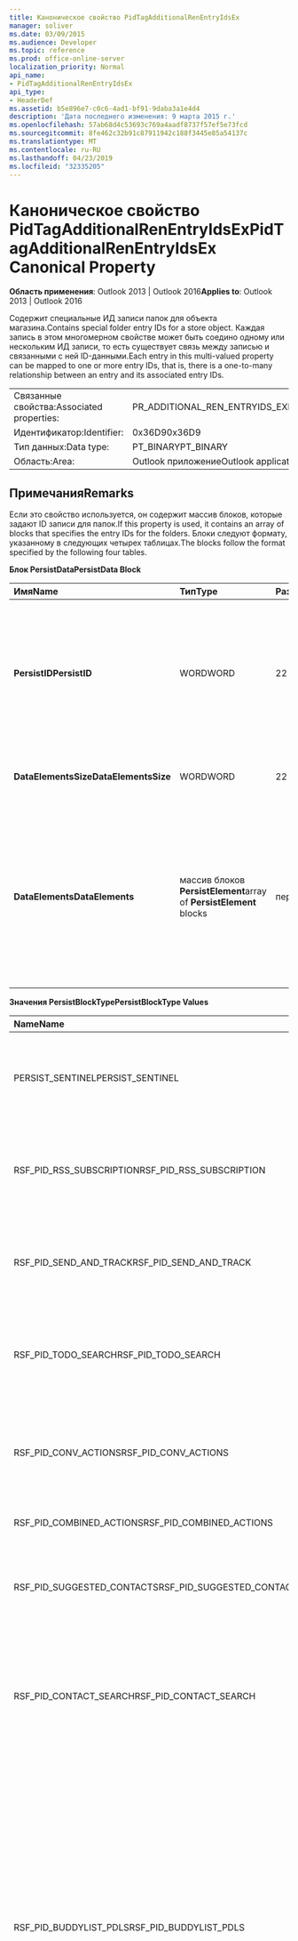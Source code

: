 ```yaml
---
title: Каноническое свойство PidTagAdditionalRenEntryIdsEx
manager: soliver
ms.date: 03/09/2015
ms.audience: Developer
ms.topic: reference
ms.prod: office-online-server
localization_priority: Normal
api_name:
- PidTagAdditionalRenEntryIdsEx
api_type:
- HeaderDef
ms.assetid: b5e896e7-c0c6-4ad1-bf91-9daba3a1e4d4
description: 'Дата последнего изменения: 9 марта 2015 г.'
ms.openlocfilehash: 57ab68d4c53693c769a4aadf8737f57ef5e73fcd
ms.sourcegitcommit: 8fe462c32b91c87911942c188f3445e85a54137c
ms.translationtype: MT
ms.contentlocale: ru-RU
ms.lasthandoff: 04/23/2019
ms.locfileid: "32335205"
---
```

# <a name="pidtagadditionalrenentryidsex-canonical-property"></a><span data-ttu-id="bd30c-103">Каноническое свойство PidTagAdditionalRenEntryIdsEx</span><span class="sxs-lookup"><span data-stu-id="bd30c-103">PidTagAdditionalRenEntryIdsEx Canonical Property</span></span>

  
  
<span data-ttu-id="bd30c-104">**Область применения**: Outlook 2013 | Outlook 2016</span><span class="sxs-lookup"><span data-stu-id="bd30c-104">**Applies to**: Outlook 2013 | Outlook 2016</span></span> 
  
<span data-ttu-id="bd30c-105">Содержит специальные ИД записи папок для объекта магазина.</span><span class="sxs-lookup"><span data-stu-id="bd30c-105">Contains special folder entry IDs for a store object.</span></span> <span data-ttu-id="bd30c-106">Каждая запись в этом многомерном свойстве может быть соедино одному или нескольким ИД записи, то есть существует связь между записью и связанными с ней ID-данными.</span><span class="sxs-lookup"><span data-stu-id="bd30c-106">Each entry in this multi-valued property can be mapped to one or more entry IDs, that is, there is a one-to-many relationship between an entry and its associated entry IDs.</span></span>
  
|||
|:-----|:-----|
|<span data-ttu-id="bd30c-107">Связанные свойства:</span><span class="sxs-lookup"><span data-stu-id="bd30c-107">Associated properties:</span></span>  <br/> |<span data-ttu-id="bd30c-108">PR_ADDITIONAL_REN_ENTRYIDS_EX</span><span class="sxs-lookup"><span data-stu-id="bd30c-108">PR_ADDITIONAL_REN_ENTRYIDS_EX</span></span>  <br/> |
|<span data-ttu-id="bd30c-109">Идентификатор:</span><span class="sxs-lookup"><span data-stu-id="bd30c-109">Identifier:</span></span>  <br/> |<span data-ttu-id="bd30c-110">0x36D9</span><span class="sxs-lookup"><span data-stu-id="bd30c-110">0x36D9</span></span>  <br/> |
|<span data-ttu-id="bd30c-111">Тип данных:</span><span class="sxs-lookup"><span data-stu-id="bd30c-111">Data type:</span></span>  <br/> |<span data-ttu-id="bd30c-112">PT_BINARY</span><span class="sxs-lookup"><span data-stu-id="bd30c-112">PT_BINARY</span></span>  <br/> |
|<span data-ttu-id="bd30c-113">Область:</span><span class="sxs-lookup"><span data-stu-id="bd30c-113">Area:</span></span>  <br/> |<span data-ttu-id="bd30c-114">Outlook приложение</span><span class="sxs-lookup"><span data-stu-id="bd30c-114">Outlook application</span></span>  <br/> |
   
## <a name="remarks"></a><span data-ttu-id="bd30c-115">Примечания</span><span class="sxs-lookup"><span data-stu-id="bd30c-115">Remarks</span></span>

<span data-ttu-id="bd30c-116">Если это свойство используется, он содержит массив блоков, которые задают ID записи для папок.</span><span class="sxs-lookup"><span data-stu-id="bd30c-116">If this property is used, it contains an array of blocks that specifies the entry IDs for the folders.</span></span> <span data-ttu-id="bd30c-117">Блоки следуют формату, указанному в следующих четырех таблицах.</span><span class="sxs-lookup"><span data-stu-id="bd30c-117">The blocks follow the format specified by the following four tables.</span></span>
  
<span data-ttu-id="bd30c-118">**Блок PersistData**</span><span class="sxs-lookup"><span data-stu-id="bd30c-118">**PersistData Block**</span></span>

|<span data-ttu-id="bd30c-119">**Имя**</span><span class="sxs-lookup"><span data-stu-id="bd30c-119">**Name**</span></span>|<span data-ttu-id="bd30c-120">**Тип**</span><span class="sxs-lookup"><span data-stu-id="bd30c-120">**Type**</span></span>|<span data-ttu-id="bd30c-121">**Размер**</span><span class="sxs-lookup"><span data-stu-id="bd30c-121">**Size**</span></span>|<span data-ttu-id="bd30c-122">**Описание**</span><span class="sxs-lookup"><span data-stu-id="bd30c-122">**Description**</span></span>|
|:-----|:-----|:-----|:-----|
|<span data-ttu-id="bd30c-123">**PersistID**</span><span class="sxs-lookup"><span data-stu-id="bd30c-123">**PersistID**</span></span> <br/> |<span data-ttu-id="bd30c-124">WORD</span><span class="sxs-lookup"><span data-stu-id="bd30c-124">WORD</span></span>  <br/> |<span data-ttu-id="bd30c-125">2</span><span class="sxs-lookup"><span data-stu-id="bd30c-125">2</span></span>  <br/> |<span data-ttu-id="bd30c-126">Значение идентификатора типа для этой **записи PersistData.**</span><span class="sxs-lookup"><span data-stu-id="bd30c-126">Type identifier value for this **PersistData** entry.</span></span> <span data-ttu-id="bd30c-127">Список допустимого значения см. в таблице "Значения PersistBlockType".</span><span class="sxs-lookup"><span data-stu-id="bd30c-127">See the "PersistBlockType Values" table for the list of valid values.</span></span>  <br/> |
|<span data-ttu-id="bd30c-128">**DataElementsSize**</span><span class="sxs-lookup"><span data-stu-id="bd30c-128">**DataElementsSize**</span></span> <br/> |<span data-ttu-id="bd30c-129">WORD</span><span class="sxs-lookup"><span data-stu-id="bd30c-129">WORD</span></span>  <br/> |<span data-ttu-id="bd30c-130">2</span><span class="sxs-lookup"><span data-stu-id="bd30c-130">2</span></span>  <br/> |<span data-ttu-id="bd30c-131">Размер поля **DataElements** в bytes.</span><span class="sxs-lookup"><span data-stu-id="bd30c-131">Size, in bytes, of the **DataElements** field.</span></span>  <br/> |
|<span data-ttu-id="bd30c-132">**DataElements**</span><span class="sxs-lookup"><span data-stu-id="bd30c-132">**DataElements**</span></span> <br/> |<span data-ttu-id="bd30c-133">массив блоков **PersistElement**</span><span class="sxs-lookup"><span data-stu-id="bd30c-133">array of **PersistElement** blocks</span></span>  <br/> |<span data-ttu-id="bd30c-134">переменная</span><span class="sxs-lookup"><span data-stu-id="bd30c-134">variable</span></span>  <br/> |<span data-ttu-id="bd30c-135">Указывает, сколько **записей PersistElement** существует для магазина.</span><span class="sxs-lookup"><span data-stu-id="bd30c-135">Indicates how many **PersistElement** entries exist for the store.</span></span> <span data-ttu-id="bd30c-136">См. таблицу "PersistElement Block" для формата этой структуры.</span><span class="sxs-lookup"><span data-stu-id="bd30c-136">See the "PersistElement Block" table for the format of this structure.</span></span>  <br/> |
   
<span data-ttu-id="bd30c-137">**Значения PersistBlockType**</span><span class="sxs-lookup"><span data-stu-id="bd30c-137">**PersistBlockType Values**</span></span>

|<span data-ttu-id="bd30c-138">**Name**</span><span class="sxs-lookup"><span data-stu-id="bd30c-138">**Name**</span></span>|<span data-ttu-id="bd30c-139">**Value**</span><span class="sxs-lookup"><span data-stu-id="bd30c-139">**Value**</span></span>|<span data-ttu-id="bd30c-140">**Описание**</span><span class="sxs-lookup"><span data-stu-id="bd30c-140">**Description**</span></span>|
|:-----|:-----|:-----|
|<span data-ttu-id="bd30c-141">PERSIST_SENTINEL</span><span class="sxs-lookup"><span data-stu-id="bd30c-141">PERSIST_SENTINEL</span></span>  <br/> |<span data-ttu-id="bd30c-142">0x0000</span><span class="sxs-lookup"><span data-stu-id="bd30c-142">0x0000</span></span>  <br/> |<span data-ttu-id="bd30c-143">Указывает, что больше не будут обрабатываться блоки **PersistData.**</span><span class="sxs-lookup"><span data-stu-id="bd30c-143">Indicates that no more **PersistData** blocks will be processed.</span></span>  <br/> |
|<span data-ttu-id="bd30c-144">RSF_PID_RSS_SUBSCRIPTION</span><span class="sxs-lookup"><span data-stu-id="bd30c-144">RSF_PID_RSS_SUBSCRIPTION</span></span>  <br/> |<span data-ttu-id="bd30c-145">0x8001</span><span class="sxs-lookup"><span data-stu-id="bd30c-145">0x8001</span></span>  <br/> |<span data-ttu-id="bd30c-146">Указывает, что этот блок содержит данные для папки подписки RSS.</span><span class="sxs-lookup"><span data-stu-id="bd30c-146">Indicates that this block contains data for the RSS Subscriptions folder.</span></span>  <br/> |
|<span data-ttu-id="bd30c-147">RSF_PID_SEND_AND_TRACK</span><span class="sxs-lookup"><span data-stu-id="bd30c-147">RSF_PID_SEND_AND_TRACK</span></span>  <br/> |<span data-ttu-id="bd30c-148">0x8002</span><span class="sxs-lookup"><span data-stu-id="bd30c-148">0x8002</span></span>  <br/> |<span data-ttu-id="bd30c-149">Указывает, что этот блок содержит данные для папки Tracked Mail Processing.</span><span class="sxs-lookup"><span data-stu-id="bd30c-149">Indicates that this block contains data for the Tracked Mail Processing folder.</span></span>  <br/> |
|<span data-ttu-id="bd30c-150">RSF_PID_TODO_SEARCH</span><span class="sxs-lookup"><span data-stu-id="bd30c-150">RSF_PID_TODO_SEARCH</span></span>  <br/> |<span data-ttu-id="bd30c-151">0x8004</span><span class="sxs-lookup"><span data-stu-id="bd30c-151">0x8004</span></span>  <br/> |<span data-ttu-id="bd30c-152">Указывает, что этот блок содержит данные для To-Do папки поиска.</span><span class="sxs-lookup"><span data-stu-id="bd30c-152">Indicates that this block contains data for the To-Do Search folder.</span></span>  <br/> |
|<span data-ttu-id="bd30c-153">RSF_PID_CONV_ACTIONS</span><span class="sxs-lookup"><span data-stu-id="bd30c-153">RSF_PID_CONV_ACTIONS</span></span>  <br/> |<span data-ttu-id="bd30c-154">0x8006</span><span class="sxs-lookup"><span data-stu-id="bd30c-154">0x8006</span></span>  <br/> |<span data-ttu-id="bd30c-155">Указывает, что этот блок содержит данные для папки Параметры действий.</span><span class="sxs-lookup"><span data-stu-id="bd30c-155">Indicates that this block contains data for the Conversation Action Settings folder.</span></span>  <br/> |
|<span data-ttu-id="bd30c-156">RSF_PID_COMBINED_ACTIONS</span><span class="sxs-lookup"><span data-stu-id="bd30c-156">RSF_PID_COMBINED_ACTIONS</span></span>  <br/> |<span data-ttu-id="bd30c-157">0x8007</span><span class="sxs-lookup"><span data-stu-id="bd30c-157">0x8007</span></span>  <br/> |<span data-ttu-id="bd30c-158">Это значение зарезервировано.</span><span class="sxs-lookup"><span data-stu-id="bd30c-158">This value is reserved.</span></span>  <br/> |
|<span data-ttu-id="bd30c-159">RSF_PID_SUGGESTED_CONTACTS</span><span class="sxs-lookup"><span data-stu-id="bd30c-159">RSF_PID_SUGGESTED_CONTACTS</span></span>  <br/> |<span data-ttu-id="bd30c-160">0x8008</span><span class="sxs-lookup"><span data-stu-id="bd30c-160">0x8008</span></span>  <br/> |<span data-ttu-id="bd30c-161">Указывает, что этот блок содержит данные для папки "Предложенные контакты".</span><span class="sxs-lookup"><span data-stu-id="bd30c-161">Indicates that this block contains data for the Suggested Contacts folder.</span></span>  <br/> |
|<span data-ttu-id="bd30c-162">RSF_PID_CONTACT_SEARCH</span><span class="sxs-lookup"><span data-stu-id="bd30c-162">RSF_PID_CONTACT_SEARCH</span></span>  <br/> |<span data-ttu-id="bd30c-163">0x8009</span><span class="sxs-lookup"><span data-stu-id="bd30c-163">0x8009</span></span>  <br/> |<span data-ttu-id="bd30c-164">Указывает, что этот блок содержит данные для папки Поиска контактов.</span><span class="sxs-lookup"><span data-stu-id="bd30c-164">Indicates that this block contains data for the Contacts Search folder.</span></span>  <br/> <span data-ttu-id="bd30c-165">Используется только Outlook.</span><span class="sxs-lookup"><span data-stu-id="bd30c-165">Used only by Outlook.</span></span>  <br/> |
|<span data-ttu-id="bd30c-166">RSF_PID_BUDDYLIST_PDLS</span><span class="sxs-lookup"><span data-stu-id="bd30c-166">RSF_PID_BUDDYLIST_PDLS</span></span>  <br/> |<span data-ttu-id="bd30c-167">0x800A</span><span class="sxs-lookup"><span data-stu-id="bd30c-167">0x800A</span></span>  <br/> |<span data-ttu-id="bd30c-168">Указывает, что этот блок содержит данные для папки списков контактов мгновенных сообщений (IM).</span><span class="sxs-lookup"><span data-stu-id="bd30c-168">Indicates that this block contains data for the Instant Messaging (IM) Contact Lists folder.</span></span> <span data-ttu-id="bd30c-169">Эталонная папка содержит персональные списки рассылки (PDLs), представляющие каждую группу в списке контактов по мгновенным данным.</span><span class="sxs-lookup"><span data-stu-id="bd30c-169">The referenced folder contains Personal Distribution Lists (PDLs) representing each group within the IM Contact list.</span></span>  <br/> <span data-ttu-id="bd30c-170">Используется как Outlook, так и Exchange.</span><span class="sxs-lookup"><span data-stu-id="bd30c-170">Used by both Outlook and Exchange.</span></span>  <br/> |
|<span data-ttu-id="bd30c-171">RSF_PID_BUDDYLIST_CONTACTS</span><span class="sxs-lookup"><span data-stu-id="bd30c-171">RSF_PID_BUDDYLIST_CONTACTS</span></span>  <br/> |<span data-ttu-id="bd30c-172">0x800B</span><span class="sxs-lookup"><span data-stu-id="bd30c-172">0x800B</span></span>  <br/> |<span data-ttu-id="bd30c-173">Указывает, что этот блок содержит данные для папки контактов с мгновенными доступами.</span><span class="sxs-lookup"><span data-stu-id="bd30c-173">Indicates that this block contains data for the IM Contacts folder.</span></span> <span data-ttu-id="bd30c-174">Эталонная папка содержит отдельные контакты, на которые ссылается группа контактов im.</span><span class="sxs-lookup"><span data-stu-id="bd30c-174">The referenced folder contains the individual contacts referenced by the IM Contact List groups.</span></span>  <br/> <span data-ttu-id="bd30c-175">Используется как Outlook, так и Exchange.</span><span class="sxs-lookup"><span data-stu-id="bd30c-175">Used by both Outlook and Exchange.</span></span>  <br/> |
   
<span data-ttu-id="bd30c-176">Если значение **PersistBlockType** не является одним из определенных здесь, блок **PersistData** игнорируется и обработка продолжается до тех пор, пока не будет обработан PERSIST_SENTINEL **PersistID** или не будет достигнут конец потока.</span><span class="sxs-lookup"><span data-stu-id="bd30c-176">If the **PersistBlockType** value is not one of the ones defined here, the **PersistData** block is ignored and processing is continued until either a PERSIST_SENTINEL **PersistID** is processed or the end of the stream is reached.</span></span> 
  
<span data-ttu-id="bd30c-177">**PersistElementBlock**</span><span class="sxs-lookup"><span data-stu-id="bd30c-177">**PersistElementBlock**</span></span>

|<span data-ttu-id="bd30c-178">**Имя**</span><span class="sxs-lookup"><span data-stu-id="bd30c-178">**Name**</span></span>|<span data-ttu-id="bd30c-179">**Тип**</span><span class="sxs-lookup"><span data-stu-id="bd30c-179">**Type**</span></span>|<span data-ttu-id="bd30c-180">**Размер**</span><span class="sxs-lookup"><span data-stu-id="bd30c-180">**Size**</span></span>|<span data-ttu-id="bd30c-181">**Описание**</span><span class="sxs-lookup"><span data-stu-id="bd30c-181">**Description**</span></span>|
|:-----|:-----|:-----|:-----|
|<span data-ttu-id="bd30c-182">**ElementID**</span><span class="sxs-lookup"><span data-stu-id="bd30c-182">**ElementID**</span></span> <br/> |<span data-ttu-id="bd30c-183">WORD</span><span class="sxs-lookup"><span data-stu-id="bd30c-183">WORD</span></span>  <br/> |<span data-ttu-id="bd30c-184">2</span><span class="sxs-lookup"><span data-stu-id="bd30c-184">2</span></span>  <br/> |<span data-ttu-id="bd30c-185">Указывает значение идентификатора типа для этого блока **PersistElement.**</span><span class="sxs-lookup"><span data-stu-id="bd30c-185">Specifies the type identifier value for this **PersistElement** block.</span></span> <span data-ttu-id="bd30c-186">Список допустимого значения см. в таблице "PersistElementType Values".</span><span class="sxs-lookup"><span data-stu-id="bd30c-186">See the "PersistElementType Values" table for a list of valid values.</span></span>  <br/> |
|<span data-ttu-id="bd30c-187">**ElementDataSize**</span><span class="sxs-lookup"><span data-stu-id="bd30c-187">**ElementDataSize**</span></span> <br/> |<span data-ttu-id="bd30c-188">WORD</span><span class="sxs-lookup"><span data-stu-id="bd30c-188">WORD</span></span>  <br/> |<span data-ttu-id="bd30c-189">2</span><span class="sxs-lookup"><span data-stu-id="bd30c-189">2</span></span>  <br/> |<span data-ttu-id="bd30c-190">Указывает размер в bytes поля **ElementData.**</span><span class="sxs-lookup"><span data-stu-id="bd30c-190">Specifies the size, in bytes, of the **ElementData** field.</span></span>  <br/> |
|<span data-ttu-id="bd30c-191">**ElementData**</span><span class="sxs-lookup"><span data-stu-id="bd30c-191">**ElementData**</span></span> <br/> |<span data-ttu-id="bd30c-192">массив двоичных данных</span><span class="sxs-lookup"><span data-stu-id="bd30c-192">array of binary data</span></span>  <br/> |<span data-ttu-id="bd30c-193">переменная</span><span class="sxs-lookup"><span data-stu-id="bd30c-193">variable</span></span>  <br/> |<span data-ttu-id="bd30c-194">Содержит данные для этой **пары PersistID**  +  **ElementID.**</span><span class="sxs-lookup"><span data-stu-id="bd30c-194">Contains the data for this **PersistID** + **ElementID** pair.</span></span>  <br/> |
   
<span data-ttu-id="bd30c-195">**Значения PersistElementType**</span><span class="sxs-lookup"><span data-stu-id="bd30c-195">**PersistElementType Values**</span></span>

|<span data-ttu-id="bd30c-196">**Name**</span><span class="sxs-lookup"><span data-stu-id="bd30c-196">**Name**</span></span>|<span data-ttu-id="bd30c-197">**Value**</span><span class="sxs-lookup"><span data-stu-id="bd30c-197">**Value**</span></span>|<span data-ttu-id="bd30c-198">**Значение ElementDataSize**</span><span class="sxs-lookup"><span data-stu-id="bd30c-198">**Value of ElementDataSize**</span></span>|<span data-ttu-id="bd30c-199">**Описание**</span><span class="sxs-lookup"><span data-stu-id="bd30c-199">**Description**</span></span>|
|:-----|:-----|:-----|:-----|
|<span data-ttu-id="bd30c-200">RSF_ELID_HEADER</span><span class="sxs-lookup"><span data-stu-id="bd30c-200">RSF_ELID_HEADER</span></span>  <br/> |<span data-ttu-id="bd30c-201">0x0002</span><span class="sxs-lookup"><span data-stu-id="bd30c-201">0x0002</span></span>  <br/> |<span data-ttu-id="bd30c-202">0x0004</span><span class="sxs-lookup"><span data-stu-id="bd30c-202">0x0004</span></span>  <br/> |<span data-ttu-id="bd30c-203">Указывает, что поле **ElementData этого** блока содержит значение DWORD Header.</span><span class="sxs-lookup"><span data-stu-id="bd30c-203">Indicates that this block's **ElementData** field contains a DWORD Header value.</span></span> <span data-ttu-id="bd30c-204">Интерпретация этого значения зависит от типа **PersistID** блока.</span><span class="sxs-lookup"><span data-stu-id="bd30c-204">How this value is interpreted depends on the block's **PersistID** type.</span></span>  <br/> <span data-ttu-id="bd30c-205">Для всех **типов PersistID,** указанных [в [MS-OXOSFLD],](https://msdn.microsoft.com/library/a60e9c16-2ba8-424b-b60c-385a8a2837cb.aspx)это значение нулевое.</span><span class="sxs-lookup"><span data-stu-id="bd30c-205">For all **PersistID** types specified in [[MS-OXOSFLD]](https://msdn.microsoft.com/library/a60e9c16-2ba8-424b-b60c-385a8a2837cb.aspx), this value is zero.</span></span>  <br/> |
|<span data-ttu-id="bd30c-206">RSF_ELID_ENTRYID</span><span class="sxs-lookup"><span data-stu-id="bd30c-206">RSF_ELID_ENTRYID</span></span>  <br/> |<span data-ttu-id="bd30c-207">0x0001</span><span class="sxs-lookup"><span data-stu-id="bd30c-207">0x0001</span></span>  <br/> |<span data-ttu-id="bd30c-208">переменная</span><span class="sxs-lookup"><span data-stu-id="bd30c-208">variable</span></span>  <br/> |<span data-ttu-id="bd30c-209">Указывает, что этот блок содержит **EntryID** папки, указанной **PersistID.**</span><span class="sxs-lookup"><span data-stu-id="bd30c-209">Indicates that this block contains the **EntryID** of the folder specified by **PersistID**.</span></span>  <br/> |
|<span data-ttu-id="bd30c-210">ELEMENT_SENTINEL</span><span class="sxs-lookup"><span data-stu-id="bd30c-210">ELEMENT_SENTINEL</span></span>  <br/> |<span data-ttu-id="bd30c-211">0x0000</span><span class="sxs-lookup"><span data-stu-id="bd30c-211">0x0000</span></span>  <br/> |<span data-ttu-id="bd30c-212">0x0000</span><span class="sxs-lookup"><span data-stu-id="bd30c-212">0x0000</span></span>  <br/> |<span data-ttu-id="bd30c-213">Указывает, что больше **блоки PersistElement** не будут обрабатываться.</span><span class="sxs-lookup"><span data-stu-id="bd30c-213">Indicates that no more **PersistElement** blocks will be processed.</span></span>  <br/> |
   
<span data-ttu-id="bd30c-214">Если значение **PersistElementType** не является одним из определенных здесь, блок **PersistElement** игнорируется и обработка продолжается до обработки ELEMENT_SENTINEL **ElementID** или окончания потока.</span><span class="sxs-lookup"><span data-stu-id="bd30c-214">If the **PersistElementType** value is not one of the ones defined here, the **PersistElement** block is ignored and processing is continued until either an ELEMENT_SENTINEL **ElementID** is processed or the end of the stream is reached.</span></span> 
  
## <a name="related-resources"></a><span data-ttu-id="bd30c-215">Связанные ресурсы</span><span class="sxs-lookup"><span data-stu-id="bd30c-215">Related resources</span></span>

### <a name="protocol-specifications"></a><span data-ttu-id="bd30c-216">Спецификации протокола</span><span class="sxs-lookup"><span data-stu-id="bd30c-216">Protocol specifications</span></span>

<span data-ttu-id="bd30c-217">[[MS-OXPROPS]](https://msdn.microsoft.com/library/f6ab1613-aefe-447d-a49c-18217230b148%28Office.15%29.aspx)</span><span class="sxs-lookup"><span data-stu-id="bd30c-217">[[MS-OXPROPS]](https://msdn.microsoft.com/library/f6ab1613-aefe-447d-a49c-18217230b148%28Office.15%29.aspx)</span></span>
  
> <span data-ttu-id="bd30c-218">Содержит ссылки на связанные Exchange Server протоколы.</span><span class="sxs-lookup"><span data-stu-id="bd30c-218">Provides references to related Exchange Server protocol specifications.</span></span>
    
<span data-ttu-id="bd30c-219">[[MS-OXCSPAM]](https://msdn.microsoft.com/library/522f8587-4aed-4cd6-831b-40bd87862189%28Office.15%29.aspx)</span><span class="sxs-lookup"><span data-stu-id="bd30c-219">[[MS-OXCSPAM]](https://msdn.microsoft.com/library/522f8587-4aed-4cd6-831b-40bd87862189%28Office.15%29.aspx)</span></span>
  
> <span data-ttu-id="bd30c-220">Включает обработку списков разрешить или блокировать и определение нежелательных сообщений электронной почты.</span><span class="sxs-lookup"><span data-stu-id="bd30c-220">Enables the handling of allow/block lists and the determination of junk email messages.</span></span>
    
<span data-ttu-id="bd30c-221">[[MS-OXOSFLD]](https://msdn.microsoft.com/library/a60e9c16-2ba8-424b-b60c-385a8a2837cb%28Office.15%29.aspx)</span><span class="sxs-lookup"><span data-stu-id="bd30c-221">[[MS-OXOSFLD]](https://msdn.microsoft.com/library/a60e9c16-2ba8-424b-b60c-385a8a2837cb%28Office.15%29.aspx)</span></span>
  
> <span data-ttu-id="bd30c-222">Указывает свойства и операции для создания и размещения специальных папок в почтовом ящике.</span><span class="sxs-lookup"><span data-stu-id="bd30c-222">Specifies the properties and operations for creating and locating the special folders in a mailbox.</span></span>
    
<span data-ttu-id="bd30c-223">[[MS-OXPHISH]](https://msdn.microsoft.com/library/ed49ab26-ba13-4d4c-8a94-98d4ceecd4b7%28Office.15%29.aspx)</span><span class="sxs-lookup"><span data-stu-id="bd30c-223">[[MS-OXPHISH]](https://msdn.microsoft.com/library/ed49ab26-ba13-4d4c-8a94-98d4ceecd4b7%28Office.15%29.aspx)</span></span>
  
> <span data-ttu-id="bd30c-224">Идентифицирует и отмечает сообщения электронной почты, предназначенные для обмана получателей в разглашать конфиденциальные сведения (например, пароли и другие личные данные) в ненадежный источник.</span><span class="sxs-lookup"><span data-stu-id="bd30c-224">Identifies and marks email messages that are designed to trick recipients into divulging sensitive information (such as passwords and other personal information) to a non-trustworthy source.</span></span>
    
### <a name="header-files"></a><span data-ttu-id="bd30c-225">Файлы заголовки</span><span class="sxs-lookup"><span data-stu-id="bd30c-225">Header files</span></span>

<span data-ttu-id="bd30c-226">Mapitags.h</span><span class="sxs-lookup"><span data-stu-id="bd30c-226">Mapitags.h</span></span>
  
> <span data-ttu-id="bd30c-227">Содержит определения свойств, перечисленных в качестве связанных свойств.</span><span class="sxs-lookup"><span data-stu-id="bd30c-227">Contains definitions of properties listed as associated properties.</span></span>
    
<span data-ttu-id="bd30c-228">Mapidefs.h</span><span class="sxs-lookup"><span data-stu-id="bd30c-228">Mapidefs.h</span></span>
  
> <span data-ttu-id="bd30c-229">Предоставляет определения типов данных.</span><span class="sxs-lookup"><span data-stu-id="bd30c-229">Provides data type definitions.</span></span>
    
## <a name="see-also"></a><span data-ttu-id="bd30c-230">См. также</span><span class="sxs-lookup"><span data-stu-id="bd30c-230">See also</span></span>



[<span data-ttu-id="bd30c-231">Обзор свойств MAPI</span><span class="sxs-lookup"><span data-stu-id="bd30c-231">MAPI Property Overview</span></span>](mapi-property-overview.md)
  
[<span data-ttu-id="bd30c-232">Канонические свойства MAPI</span><span class="sxs-lookup"><span data-stu-id="bd30c-232">MAPI Canonical Properties</span></span>](mapi-canonical-properties.md)
  
[<span data-ttu-id="bd30c-233">Сопоставление имен канонических свойств с именами MAPI</span><span class="sxs-lookup"><span data-stu-id="bd30c-233">Mapping Canonical Property Names to MAPI Names</span></span>](mapping-canonical-property-names-to-mapi-names.md)
  
[<span data-ttu-id="bd30c-234">Сопоставление имен MAPI с каноническими именами свойств</span><span class="sxs-lookup"><span data-stu-id="bd30c-234">Mapping MAPI Names to Canonical Property Names</span></span>](mapping-mapi-names-to-canonical-property-names.md)

